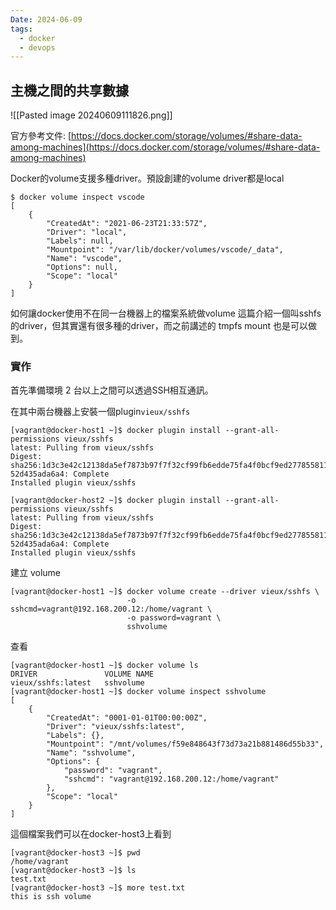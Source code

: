 ```yaml
---
Date: 2024-06-09
tags:
  - docker
  - devops
---
```


## 主機之間的共享數據
![[Pasted image 20240609111826.png]]

官方參考文件: [https://docs.docker.com/storage/volumes/#share-data-among-machines](https://docs.docker.com/storage/volumes/#share-data-among-machines)

Docker的volume支援多種driver。預設創建的volume driver都是local
```shell
$ docker volume inspect vscode
[
    {
        "CreatedAt": "2021-06-23T21:33:57Z",
        "Driver": "local",
        "Labels": null,
        "Mountpoint": "/var/lib/docker/volumes/vscode/_data",
        "Name": "vscode",
        "Options": null,
        "Scope": "local"
    }
]
```

如何讓docker使用不在同一台機器上的檔案系統做volume
這篇介紹一個叫sshfs的driver，但其實還有很多種的driver，而之前講述的 tmpfs mount 也是可以做到。

### 實作
首先準備環境 2 台以上之間可以透過SSH相互通訊。

在其中兩台機器上安裝一個plugin`vieux/sshfs`
```shell
[vagrant@docker-host1 ~]$ docker plugin install --grant-all-permissions vieux/sshfs
latest: Pulling from vieux/sshfs
Digest: sha256:1d3c3e42c12138da5ef7873b97f7f32cf99fb6edde75fa4f0bcf9ed277855811
52d435ada6a4: Complete
Installed plugin vieux/sshfs
```

```shell
[vagrant@docker-host2 ~]$ docker plugin install --grant-all-permissions vieux/sshfs
latest: Pulling from vieux/sshfs
Digest: sha256:1d3c3e42c12138da5ef7873b97f7f32cf99fb6edde75fa4f0bcf9ed277855811
52d435ada6a4: Complete
Installed plugin vieux/sshfs
```

建立 volume
```shell
[vagrant@docker-host1 ~]$ docker volume create --driver vieux/sshfs \
                          -o sshcmd=vagrant@192.168.200.12:/home/vagrant \
                          -o password=vagrant \
                          sshvolume
```

查看
```shell
[vagrant@docker-host1 ~]$ docker volume ls
DRIVER               VOLUME NAME
vieux/sshfs:latest   sshvolume
[vagrant@docker-host1 ~]$ docker volume inspect sshvolume
[
    {
        "CreatedAt": "0001-01-01T00:00:00Z",
        "Driver": "vieux/sshfs:latest",
        "Labels": {},
        "Mountpoint": "/mnt/volumes/f59e848643f73d73a21b881486d55b33",
        "Name": "sshvolume",
        "Options": {
            "password": "vagrant",
            "sshcmd": "vagrant@192.168.200.12:/home/vagrant"
        },
        "Scope": "local"
    }
]
```

這個檔案我們可以在docker-host3上看到
```shell
[vagrant@docker-host3 ~]$ pwd
/home/vagrant
[vagrant@docker-host3 ~]$ ls
test.txt
[vagrant@docker-host3 ~]$ more test.txt
this is ssh volume
```